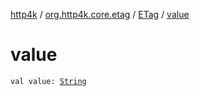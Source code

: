 [http4k](../../index.md) / [org.http4k.core.etag](../index.md) / [ETag](index.md) / [value](./value.md)

# value

`val value: `[`String`](https://kotlinlang.org/api/latest/jvm/stdlib/kotlin/-string/index.html)